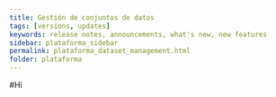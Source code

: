 ```yaml
---
title: Gestión de conjuntos de datos
tags: [versions, updates]
keywords: release notes, announcements, what's new, new features
sidebar: plataforma_sidebar
permalink: plataforma_dataset_management.html
folder: plataforma
---
```


#Hi
